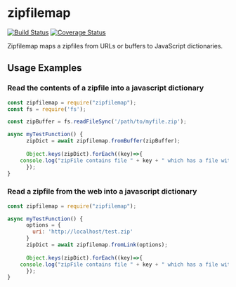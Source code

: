 # zipfilemap

[![Build Status](https://travis-ci.org/TomCoded/zipfilemap.svg?branch=master)](https://travis-ci.org/TomCoded/zipfilemap)
[![Coverage Status](https://img.shields.io/coveralls/TomCoded/zipfilemap.svg)](https://coveralls.io/r/TomCoded/zipfilemap)

Zipfilemap maps a zipfiles from URLs or buffers to JavaScript dictionaries.

## Usage Examples

### Read the contents of a zipfile into a javascript dictionary
```js
const zipfilemap = require("zipfilemap");
const fs = require('fs');

const zipBuffer = fs.readFileSync('/path/to/myfile.zip');

async myTestFunction() {
      zipDict = await zipfilemap.fromBuffer(zipBuffer);
      
      Object.keys(zipDict).forEach((key)=>{
	console.log("zipFile contains file " + key + " which has a file with contents " + zipDict[key]);
      });
}
```

### Read a zipfile from the web into a javascript dictionary
```js
const zipfilemap = require("zipfilemap");

async myTestFunction() {
      options = {
        uri: 'http://localhost/test.zip'
      }
      zipDict = await zipfilemap.fromLink(options);
      
      Object.keys(zipDict).forEach((key)=>{
	console.log("zipFile contains file " + key + " which has a file with contents " + zipDict[key]);
      });
}
```